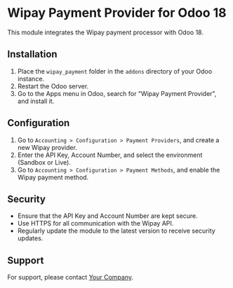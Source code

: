 # Wipay Payment Provider for Odoo 18

This module integrates the Wipay payment processor with Odoo 18.

## Installation

1. Place the `wipay_payment` folder in the `addons` directory of your Odoo instance.
2. Restart the Odoo server.
3. Go to the Apps menu in Odoo, search for "Wipay Payment Provider", and install it.

## Configuration

1. Go to `Accounting > Configuration > Payment Providers`, and create a new Wipay provider.
2. Enter the API Key, Account Number, and select the environment (Sandbox or Live).
3. Go to `Accounting > Configuration > Payment Methods`, and enable the Wipay payment method.

## Security

- Ensure that the API Key and Account Number are kept secure.
- Use HTTPS for all communication with the Wipay API.
- Regularly update the module to the latest version to receive security updates.

## Support

For support, please contact [Your Company](https://yourcompany.com).